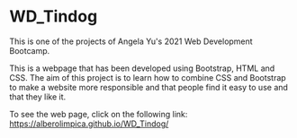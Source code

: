 # WD_Tindog

This is one of the projects of Angela Yu's 2021 Web Development Bootcamp.

This is a webpage that has been developed using Bootstrap, HTML and CSS. The aim of this project is to learn how to combine CSS and Bootstrap to make a website more responsible and that people find it easy to use and that they like it.

To see the web page, click on the following link: 
https://alberolimpica.github.io/WD_Tindog/
